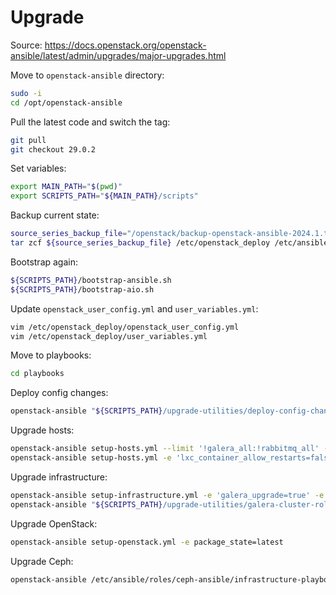 # Upgrade

Source: https://docs.openstack.org/openstack-ansible/latest/admin/upgrades/major-upgrades.html



Move to `openstack-ansible` directory:
```bash
sudo -i
cd /opt/openstack-ansible
```

Pull the latest code and switch the tag:
```bash
git pull
git checkout 29.0.2
```

Set variables:
```bash
export MAIN_PATH="$(pwd)"
export SCRIPTS_PATH="${MAIN_PATH}/scripts"
```

Backup current state:
```bash
source_series_backup_file="/openstack/backup-openstack-ansible-2024.1.tar.gz"
tar zcf ${source_series_backup_file} /etc/openstack_deploy /etc/ansible/ /usr/local/bin/openstack-ansible.rc
```

Bootstrap again:
```bash
${SCRIPTS_PATH}/bootstrap-ansible.sh
${SCRIPTS_PATH}/bootstrap-aio.sh
```

Update `openstack_user_config.yml` and `user_variables.yml`:
```bash
vim /etc/openstack_deploy/openstack_user_config.yml
vim /etc/openstack_deploy/user_variables.yml
```

Move to playbooks:
```bash
cd playbooks
```

Deploy config changes:
```bash
openstack-ansible "${SCRIPTS_PATH}/upgrade-utilities/deploy-config-changes.yml"
```

Upgrade hosts:
```bash
openstack-ansible setup-hosts.yml --limit '!galera_all:!rabbitmq_all' -e package_state=latest
openstack-ansible setup-hosts.yml -e 'lxc_container_allow_restarts=false' --limit 'galera_all:rabbitmq_all'
```

Upgrade infrastructure:
```bash
openstack-ansible setup-infrastructure.yml -e 'galera_upgrade=true' -e 'rabbitmq_upgrade=true' -e package_state=latest
openstack-ansible "${SCRIPTS_PATH}/upgrade-utilities/galera-cluster-rolling-restart.yml"
```

Upgrade OpenStack:
```bash
openstack-ansible setup-openstack.yml -e package_state=latest
```

Upgrade Ceph:
```bash
openstack-ansible /etc/ansible/roles/ceph-ansible/infrastructure-playbooks/rolling_update.yml
```



